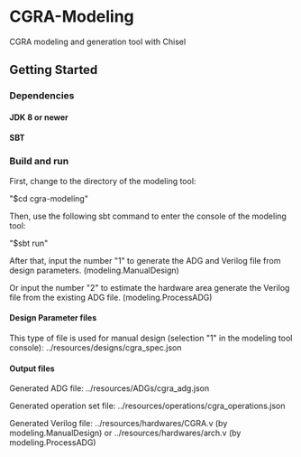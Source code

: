 CGRA-Modeling
=======================

CGRA modeling and generation tool with Chisel

## Getting Started

### Dependencies

#### JDK 8 or newer

#### SBT

### Build and run

First, change to the directory of the modeling tool:

"$cd cgra-modeling"

Then, use the following sbt command to enter the console of the modeling tool:

"$sbt run"

After that, input the number "1" to generate the ADG and Verilog file from design parameters. (modeling.ManualDesign)

Or input the number "2" to estimate the hardware area generate the Verilog file from the existing ADG file. (modeling.ProcessADG)

#### Design Parameter files

This type of file is used for manual design (selection "1" in the modeling tool console): ../resources/designs/cgra_spec.json

#### Output files

Generated ADG file: ../resources/ADGs/cgra_adg.json

Generated operation set file: ../resources/operations/cgra_operations.json

Generated Verilog file: ../resources/hardwares/CGRA.v (by modeling.ManualDesign) or ../resources/hardwares/arch.v (by modeling.ProcessADG)
